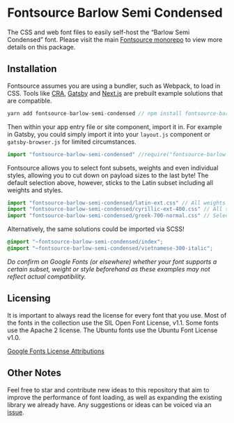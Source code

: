 # Fontsource Barlow Semi Condensed

The CSS and web font files to easily self-host the “Barlow Semi Condensed” font. Please visit the main [Fontsource monorepo](https://github.com/DecliningLotus/fontsource) to view more details on this package.

## Installation

Fontsource assumes you are using a bundler, such as Webpack, to load in CSS. Tools like [CRA](https://create-react-app.dev/), [Gatsby](https://www.gatsbyjs.org/) and [Next.js](https://nextjs.org/) are prebuilt example solutions that are compatible.

```javascript
yarn add fontsource-barlow-semi-condensed // npm install fontsource-barlow-semi-condensed
```

Then within your app entry file or site component, import it in. For example in Gatsby, you could simply import it into your `layout.js` component or `gatsby-browser.js` for limited circumstances.

```javascript
import "fontsource-barlow-semi-condensed" //require("fontsource-barlow-semi-condensed")
```

Fontsource allows you to select font subsets, weights and even individual styles, allowing you to cut down on payload sizes to the last byte! The default selection above, however, sticks to the Latin subset including all weights and styles.

```javascript
import "fontsource-barlow-semi-condensed/latin-ext.css" // All weights and styles included.
import "fontsource-barlow-semi-condensed/cyrillic-ext-400.css" // All styles included.
import "fontsource-barlow-semi-condensed/greek-700-normal.css" // Select either normal or italic.
```

Alternatively, the same solutions could be imported via SCSS!

```scss
@import "~fontsource-barlow-semi-condensed/index";
@import "~fontsource-barlow-semi-condensed/vietnamese-300-italic";
```

_Do confirm on Google Fonts (or elsewhere) whether your font supports a certain subset, weight or style beforehand as these examples may not reflect actual compatibility._

## Licensing

It is important to always read the license for every font that you use.
Most of the fonts in the collection use the SIL Open Font License, v1.1. Some fonts use the Apache 2 license. The Ubuntu fonts use the Ubuntu Font License v1.0.

[Google Fonts License Attributions](https://fonts.google.com/attribution)

## Other Notes

Feel free to star and contribute new ideas to this repository that aim to improve the performance of font loading, as well as expanding the existing library we already have. Any suggestions or ideas can be voiced via an [issue](https://github.com/DecliningLotus/fontsource/issues).
